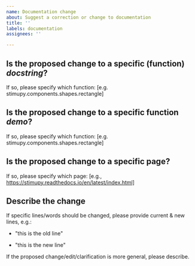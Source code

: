 ```yaml
---
name: Documentation change
about: Suggest a correction or change to documentation
title: ''
labels: documentation
assignees: ''

---
```


## Is the proposed change to a specific (function) *docstring*?
If so, please specify which function: [e.g. stimupy.components.shapes.rectangle]

## Is the proposed change to a specific function *demo*?
If so, please specify which function: [e.g. stimupy.components.shapes.rectangle]

## Is the proposed change to a specific page?
If so, please specify which page: [e.g., https://stimupy.readthedocs.io/en/latest/index.html]

## Describe the change
If specific lines/words should be changed, please provide current & new lines, e.g.:
- "this is the old line"
+ "this is the new line"

If the proposed change/edit/clarification is more general,
please describe.
